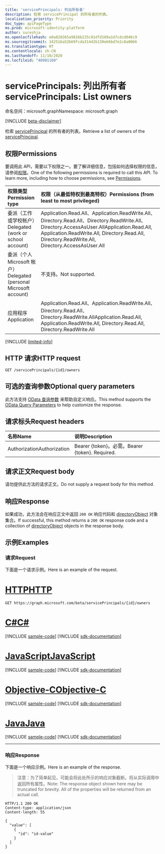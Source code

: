 ```yaml
---
title: 'servicePrincipals: 列出所有者'
description: 检索 servicePrincipal 的所有者的列表。
localization_priority: Priority
doc_type: apiPageType
ms.prod: microsoft-identity-platform
author: sureshja
ms.openlocfilehash: e0a820265a9816b235c81dfd189a1d7cdcd046c9
ms.sourcegitcommit: 342516a52b69fcda31442b130eb6bd7e2c8a0066
ms.translationtype: HT
ms.contentlocale: zh-CN
ms.lasthandoff: 11/10/2020
ms.locfileid: "48981160"
---
```

# <a name="serviceprincipals-list-owners"></a><span data-ttu-id="b8451-103">servicePrincipals: 列出所有者</span><span class="sxs-lookup"><span data-stu-id="b8451-103">servicePrincipals: List owners</span></span>

<span data-ttu-id="b8451-104">命名空间：microsoft.graph</span><span class="sxs-lookup"><span data-stu-id="b8451-104">Namespace: microsoft.graph</span></span>

[!INCLUDE [beta-disclaimer](../../includes/beta-disclaimer.md)]

<span data-ttu-id="b8451-105">检索 [servicePrincipal](../resources/serviceprincipal.md) 的所有者的列表。</span><span class="sxs-lookup"><span data-stu-id="b8451-105">Retrieve a list of owners of the [servicePrincipal](../resources/serviceprincipal.md).</span></span>

## <a name="permissions"></a><span data-ttu-id="b8451-106">权限</span><span class="sxs-lookup"><span data-stu-id="b8451-106">Permissions</span></span>
<span data-ttu-id="b8451-p101">要调用此 API，需要以下权限之一。要了解详细信息，包括如何选择权限的信息，请参阅[权限](/graph/permissions-reference)。</span><span class="sxs-lookup"><span data-stu-id="b8451-p101">One of the following permissions is required to call this API. To learn more, including how to choose permissions, see [Permissions](/graph/permissions-reference).</span></span>

|<span data-ttu-id="b8451-109">权限类型</span><span class="sxs-lookup"><span data-stu-id="b8451-109">Permission type</span></span>      | <span data-ttu-id="b8451-110">权限（从最低特权到最高特权）</span><span class="sxs-lookup"><span data-stu-id="b8451-110">Permissions (from least to most privileged)</span></span>              |
|:--------------------|:---------------------------------------------------------|
|<span data-ttu-id="b8451-111">委派（工作或学校帐户）</span><span class="sxs-lookup"><span data-stu-id="b8451-111">Delegated (work or school account)</span></span> | <span data-ttu-id="b8451-112">Application.Read.All、Application.ReadWrite.All、Directory.Read.All、Directory.ReadWrite.All、Directory.AccessAsUser.All</span><span class="sxs-lookup"><span data-stu-id="b8451-112">Application.Read.All, Application.ReadWrite.All, Directory.Read.All, Directory.ReadWrite.All, Directory.AccessAsUser.All</span></span>    |
|<span data-ttu-id="b8451-113">委派（个人 Microsoft 帐户）</span><span class="sxs-lookup"><span data-stu-id="b8451-113">Delegated (personal Microsoft account)</span></span> | <span data-ttu-id="b8451-114">不支持。</span><span class="sxs-lookup"><span data-stu-id="b8451-114">Not supported.</span></span>    |
|<span data-ttu-id="b8451-115">应用程序</span><span class="sxs-lookup"><span data-stu-id="b8451-115">Application</span></span> | <span data-ttu-id="b8451-116">Application.Read.All、Application.ReadWrite.All、Directory.Read.All、Directory.ReadWrite.All</span><span class="sxs-lookup"><span data-stu-id="b8451-116">Application.Read.All, Application.ReadWrite.All, Directory.Read.All, Directory.ReadWrite.All</span></span> |

[!INCLUDE [limited-info](../../includes/limited-info.md)]

## <a name="http-request"></a><span data-ttu-id="b8451-117">HTTP 请求</span><span class="sxs-lookup"><span data-stu-id="b8451-117">HTTP request</span></span>
<!-- { "blockType": "ignored" } -->
```http
GET /servicePrincipals/{id}/owners
```
## <a name="optional-query-parameters"></a><span data-ttu-id="b8451-118">可选的查询参数</span><span class="sxs-lookup"><span data-stu-id="b8451-118">Optional query parameters</span></span>
<span data-ttu-id="b8451-119">此方法支持 [OData 查询参数](/graph/query-parameters) 来帮助自定义响应。</span><span class="sxs-lookup"><span data-stu-id="b8451-119">This method supports the [OData Query Parameters](/graph/query-parameters) to help customize the response.</span></span>

## <a name="request-headers"></a><span data-ttu-id="b8451-120">请求标头</span><span class="sxs-lookup"><span data-stu-id="b8451-120">Request headers</span></span>
| <span data-ttu-id="b8451-121">名称</span><span class="sxs-lookup"><span data-stu-id="b8451-121">Name</span></span>           | <span data-ttu-id="b8451-122">说明</span><span class="sxs-lookup"><span data-stu-id="b8451-122">Description</span></span>                |
|:---------------|:---------------------------|
| <span data-ttu-id="b8451-123">Authorization</span><span class="sxs-lookup"><span data-stu-id="b8451-123">Authorization</span></span>  | <span data-ttu-id="b8451-p102">Bearer {token}。必需。</span><span class="sxs-lookup"><span data-stu-id="b8451-p102">Bearer {token}. Required.</span></span>  |

## <a name="request-body"></a><span data-ttu-id="b8451-126">请求正文</span><span class="sxs-lookup"><span data-stu-id="b8451-126">Request body</span></span>
<span data-ttu-id="b8451-127">请勿提供此方法的请求正文。</span><span class="sxs-lookup"><span data-stu-id="b8451-127">Do not supply a request body for this method.</span></span>

## <a name="response"></a><span data-ttu-id="b8451-128">响应</span><span class="sxs-lookup"><span data-stu-id="b8451-128">Response</span></span>

<span data-ttu-id="b8451-129">如果成功，此方法会在响应正文中返回 `200 OK` 响应代码和 [directoryObject](../resources/directoryobject.md) 对象集合。</span><span class="sxs-lookup"><span data-stu-id="b8451-129">If successful, this method returns a `200 OK` response code and a collection of [directoryObject](../resources/directoryobject.md) objects in the response body.</span></span>
## <a name="examples"></a><span data-ttu-id="b8451-130">示例</span><span class="sxs-lookup"><span data-stu-id="b8451-130">Examples</span></span>
### <a name="request"></a><span data-ttu-id="b8451-131">请求</span><span class="sxs-lookup"><span data-stu-id="b8451-131">Request</span></span>
<span data-ttu-id="b8451-132">下面是一个请求示例。</span><span class="sxs-lookup"><span data-stu-id="b8451-132">Here is an example of the request.</span></span>


# <a name="http"></a>[<span data-ttu-id="b8451-133">HTTP</span><span class="sxs-lookup"><span data-stu-id="b8451-133">HTTP</span></span>](#tab/http)
<!-- {
  "blockType": "request",
  "name": "serviceprincipal_get_owners"
}-->
```msgraph-interactive
GET https://graph.microsoft.com/beta/servicePrincipals/{id}/owners
```
# <a name="c"></a>[<span data-ttu-id="b8451-134">C#</span><span class="sxs-lookup"><span data-stu-id="b8451-134">C#</span></span>](#tab/csharp)
[!INCLUDE [sample-code](../includes/snippets/csharp/serviceprincipal-get-owners-csharp-snippets.md)]
[!INCLUDE [sdk-documentation](../includes/snippets/snippets-sdk-documentation-link.md)]

# <a name="javascript"></a>[<span data-ttu-id="b8451-135">JavaScript</span><span class="sxs-lookup"><span data-stu-id="b8451-135">JavaScript</span></span>](#tab/javascript)
[!INCLUDE [sample-code](../includes/snippets/javascript/serviceprincipal-get-owners-javascript-snippets.md)]
[!INCLUDE [sdk-documentation](../includes/snippets/snippets-sdk-documentation-link.md)]

# <a name="objective-c"></a>[<span data-ttu-id="b8451-136">Objective-C</span><span class="sxs-lookup"><span data-stu-id="b8451-136">Objective-C</span></span>](#tab/objc)
[!INCLUDE [sample-code](../includes/snippets/objc/serviceprincipal-get-owners-objc-snippets.md)]
[!INCLUDE [sdk-documentation](../includes/snippets/snippets-sdk-documentation-link.md)]

# <a name="java"></a>[<span data-ttu-id="b8451-137">Java</span><span class="sxs-lookup"><span data-stu-id="b8451-137">Java</span></span>](#tab/java)
[!INCLUDE [sample-code](../includes/snippets/java/serviceprincipal-get-owners-java-snippets.md)]
[!INCLUDE [sdk-documentation](../includes/snippets/snippets-sdk-documentation-link.md)]

---


### <a name="response"></a><span data-ttu-id="b8451-138">响应</span><span class="sxs-lookup"><span data-stu-id="b8451-138">Response</span></span>
<span data-ttu-id="b8451-139">下面是一个响应示例。</span><span class="sxs-lookup"><span data-stu-id="b8451-139">Here is an example of the response.</span></span> 

> <span data-ttu-id="b8451-p103">注意：为了简单起见，可能会将此处所示的响应对象截断。将从实际调用中返回所有属性。</span><span class="sxs-lookup"><span data-stu-id="b8451-p103">Note: The response object shown here may be truncated for brevity. All of the properties will be returned from an actual call.</span></span>
<!-- {
  "blockType": "response",
  "truncated": true,
  "@odata.type": "microsoft.graph.directoryObject",
  "isCollection": true
} -->

```http
HTTP/1.1 200 OK
Content-type: application/json
Content-length: 55

{
  "value": [
    {
      "id": "id-value"
    }
  ]
}
```

<!-- uuid: 8fcb5dbc-d5aa-4681-8e31-b001d5168d79
2015-10-25 14:57:30 UTC -->
<!--
{
  "type": "#page.annotation",
  "description": "List owners",
  "keywords": "",
  "section": "documentation",
  "tocPath": "",
  "suppressions": [
  ]
}
-->
